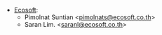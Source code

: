 - [Ecosoft](http://ecosoft.co.th):
  - Pimolnat Suntian \<<pimolnats@ecosoft.co.th>\>
  - Saran Lim. \<<saranl@ecosoft.co.th>\>
